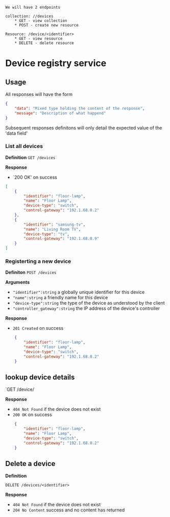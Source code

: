 ```
We will have 2 endpoints

collection: //devices
    * GET - view collection
    * POST - create new resource

Resource: /device/<identifier>
    * GET - view resource
    * DELETE - delete resource
```

# Device registry service

## Usage

All responses will have the form

```json
{
    "data": "Mixed type holding the content of the response",
    "message": "Description of what happend"
}
```

Subsequent responses definitons will only detail the expected value of the 'data field'

### List all devices

**Definition**
`GET /devices`

**Response**

- `200 OK' on success

```json
[
    {
        "identifier": "floor-lamp",
        "name": "Floor Lamp",
        "device-type": "switch",
        "control-gateway": "192.1.68.0.2"
    },
    {
        "identifier": "samsung-tv",
        "name": "Living Room TV",
        "device-type": "tv",
        "control-gateway": "192.1.68.0.9"
    }
]
```
### Registerting a new device

**Definiton**
`POST /devices`

**Arguments**
- `"identifier":string` a globally unique identifier for this device
- `"name":string` a friendly name for this device
- `"device-type":string` the type of the device as understood by the client
- `"controller_gateway":string` the IP address of the device's controller

**Response**

- `201 Created` on success

```json
    {
        "identifier": "floor-lamp",
        "name": "Floor Lamp",
        "device-type": "switch",
        "control-gateway": "192.1.68.0.2"
    }
```
## lookup device details

`GET /device/<identifier>

**Response**
- `404 Not Found` if the device does not exist
- `200 OK` on success

```json
    {
        "identifier": "floor-lamp",
        "name": "Floor Lamp",
        "device-type": "switch",
        "control-gateway": "192.1.68.0.2"
    }
```

## Delete a device

**Definition**

`DELETE /devices/<identifier>`

**Response**

- `404 Not Found` if the device does not exist
- `204 No Content` success and no content has returned


